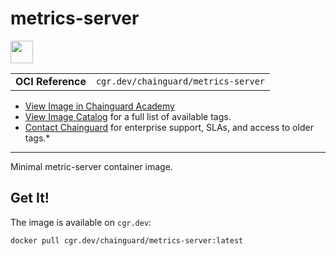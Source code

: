 <!--monopod:start-->
# metrics-server

<!--url:start-->
<a href="https://github.com/kubernetes-sigs/metrics-server">
<!--logo:start-->
  <img src="https://storage.googleapis.com/chainguard-academy/logos/metrics-server/logo.svg" width="36px" height="36px" />
<!--logo:end-->
</a>
<!--url:end-->

| | |
| - | - |
| **OCI Reference** | `cgr.dev/chainguard/metrics-server` |

* [View Image in Chainguard Academy](https://edu.chainguard.dev/chainguard/chainguard-images/reference/metrics-server/overview/)
* [View Image Catalog](https://console.enforce.dev/images/catalog) for a full list of available tags.
* [Contact Chainguard](https://www.chainguard.dev/chainguard-images) for enterprise support, SLAs, and access to older tags.*
---
<!--monopod:end-->

<!--overview:start-->
Minimal metric-server container image.
<!--overview:end-->

<!--getting:start-->
## Get It!
The image is available on `cgr.dev`:

```
docker pull cgr.dev/chainguard/metrics-server:latest
```
<!--getting:end-->

<!--body:start-->
<!--body:end-->
